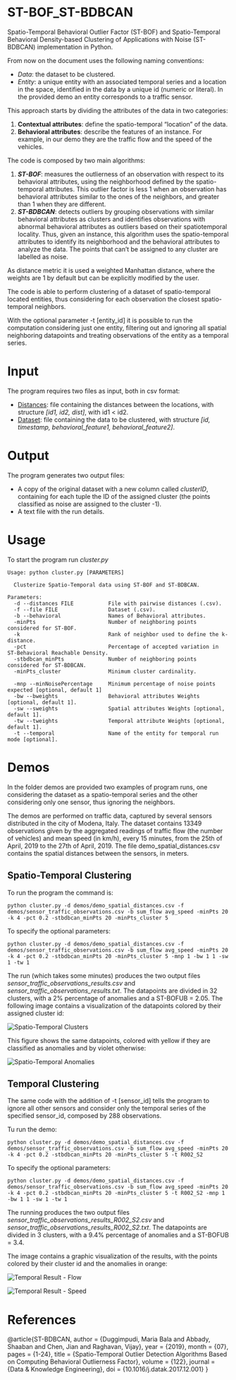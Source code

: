 # ST-BOF_ST-BDBCAN
Spatio-Temporal Behavioral Outlier Factor (ST-BOF) and Spatio-Temporal Behavioral Density-based Clustering of Applications with Noise (ST-BDBCAN) implementation in Python.

From now on the document uses the following naming conventions: 

- *Data*: the dataset to be clustered.
- *Entity*: a unique entity with an associated temporal series and a location in the space, identified in the data by a unique id (numeric or literal). In the provided demo an entity corresponds to a traffic sensor.

This approach starts by dividing the attributes of the data in two categories: 

1. **Contextual attributes**: define the spatio-temporal “location” of the data.
2. **Behavioral attributes**: describe the features of an instance. For example, in our demo they are the traffic flow and the speed of the vehicles.

The code is composed by two main algorithms: 

1. ***ST-BOF***: measures the outlierness of an observation with respect to its behavioral attributes, using the neighborhood defined by the spatio-temporal attributes. This outlier factor is less 1 when an observation has behavioral attributes similar to the ones of the neighbors, and greater than 1 when they are different.
2. ***ST-BDBCAN***: detects outliers by grouping observations with similar behavioral attributes as clusters and identifies observations with abnormal behavioral attributes as outliers based on their spatiotemporal locality. Thus, given an instance, this algorithm uses the spatio-temporal attributes to identify its neighborhood and the behavioral attributes to analyze the data. The points that can’t be assigned to any cluster are labelled as noise.

As distance metric it is used a weighted Manhattan distance, where the weights are 1 by default but can be explicitly modified by the user.

The code is able to perform clustering of a dataset of spatio-temporal located entities, thus considering for each observation the closest spatio-temporal neighbors.

With the optional parameter -t [entity_id] it is possible to run the computation considering just one entity, filtering out and ignoring all spatial neighboring datapoints and treating observations of the entity as a temporal series. 

# Input

The program requires two files as input, both in csv format:

- <u>Distances</u>: file containing the distances between the locations, with structure *[id1, id2, dist]*, with id1 < id2.
- <u>Dataset</u>: file containing the data to be clustered, with structure *[id, timestamp, behavioral_feature1, behavioral_feature2]*.

# Output

The program generates two output files:

- A copy of the original dataset with a new column called *clusterID*, containing for each tuple the ID of the assigned cluster (the points classified as noise are assigned to the cluster -1).
- A text file with the run details.

# Usage

To start the program run *cluster.py*

```
Usage: python cluster.py [PARAMETERS]

  Clusterize Spatio-Temporal data using ST-BOF and ST-BDBCAN. 

Parameters:
  -d --distances FILE           File with pairwise distances (.csv).
  -f --file FILE                Dataset (.csv).
  -b --behavioral               Names of Behavioral attributes.
  -minPts                       Number of neighboring points considered for ST-BOF.
  -k                            Rank of neighbor used to define the k-distance.
  -pct                          Percentage of accepted variation in ST-Behavioral Reachable Density.
  -stbdbcan_minPts              Number of neighboring points considered for ST-BDBCAN.
  -minPts_cluster               Minimum cluster cardinality.

  -mnp --minNoisePercentage     Minimum percentage of noise points expected [optional, default 1]
  -bw --bweights                Behavioral attributes Weights [optional, default 1].
  -sw --sweights                Spatial attributes Weights [optional, default 1].
  -tw --tweights                Temporal attribute Weights [optional, default 1].
  -t --temporal                 Name of the entity for temporal run mode [optional].
```

# Demos

In the folder demos are provided two examples of program runs, one considering the dataset as a spatio-temporal series and the  other considering only one sensor, thus ignoring the neighbors.

The demos are performed on traffic data, captured by several sensors distributed in the city of Modena, Italy. The dataset contains 13349 observations given by the aggregated readings of traffic flow (the number of vehicles) and mean speed (in km/h), every 15 minutes, from the 25th of April, 2019 to the 27th of April, 2019. The file demo_spatial_distances.csv contains the spatial distances between the sensors, in meters.

## Spatio-Temporal Clustering

To run the program the command is:

```
python cluster.py -d demos/demo_spatial_distances.csv -f demos/sensor_traffic_observations.csv -b sum_flow avg_speed -minPts 20 -k 4 -pct 0.2 -stbdbcan_minPts 20 -minPts_cluster 5
```

To specify the optional parameters:

```
python cluster.py -d demos/demo_spatial_distances.csv -f demos/sensor_traffic_observations.csv -b sum_flow avg_speed -minPts 20 -k 4 -pct 0.2 -stbdbcan_minPts 20 -minPts_cluster 5 -mnp 1 -bw 1 1 -sw 1 -tw 1
```

The run (which takes some minutes) produces the two output files *sensor_traffic_observations_results.csv* and *sensor_traffic_observations_results.txt*. The datapoints are divided in 32 clusters, with a 2% percentage of anomalies and a ST-BOFUB = 2.05. The following image contains a visualization of the datapoints colored by their assigned cluster id:

![Spatio-Temporal Clusters](https://github.com/quattrinifabio/ST-BOF_ST-BDBCAN/blob/master/images/spatio_temporal_clusters.png?raw=true)

This figure shows the same datapoints, colored with yellow if they are classified as anomalies and by violet otherwise:

![Spatio-Temporal Anomalies](https://github.com/quattrinifabio/ST-BOF_ST-BDBCAN/blob/master/images/spatio_temporal_anomalies.png?raw=true)

## Temporal Clustering

The same code with the addition of -t [sensor_id] tells the program to ignore all other sensors and consider only the temporal series of the specified sensor_id, composed by 288 observations.

Tu run the demo:

```
python cluster.py -d demos/demo_spatial_distances.csv -f demos/sensor_traffic_observations.csv -b sum_flow avg_speed -minPts 20 -k 4 -pct 0.2 -stbdbcan_minPts 20 -minPts_cluster 5 -t R002_S2
```

To specify the optional parameters:

```
python cluster.py -d demos/demo_spatial_distances.csv -f demos/sensor_traffic_observations.csv -b sum_flow avg_speed -minPts 20 -k 4 -pct 0.2 -stbdbcan_minPts 20 -minPts_cluster 5 -t R002_S2 -mnp 1 -bw 1 1 -sw 1 -tw 1
```

The running produces the two output files *sensor_traffic_observations_results_R002_S2.csv* and *sensor_traffic_observations_results_R002_S2.txt*. The datapoints are divided in 3 clusters, with a 9.4% percentage of anomalies and a ST-BOFUB = 3.4. 

The image contains a graphic visualization of the results, with the points colored by their cluster id and the anomalies in orange:

![Temporal Result - Flow](https://github.com/quattrinifabio/ST-BOF_ST-BDBCAN/blob/master/images/temporal_result_flow.png?raw=true)

![Temporal Result - Speed](https://github.com/quattrinifabio/ST-BOF_ST-BDBCAN/blob/master/images/temporal_result_speed.png?raw=true)

# References

@article{ST-BDBCAN,
author = {Duggimpudi, Maria Bala and Abbady, Shaaban and Chen, Jian and Raghavan, Vijay},
year = {2019},
month = {07},
pages = {1-24},
title = {Spatio-Temporal Outlier Detection Algorithms Based on Computing Behavioral Outlierness Factor},
volume = {122},
journal = {Data \& Knowledge Engineering},
doi = {10.1016/j.datak.2017.12.001}
}
